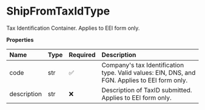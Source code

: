 # ShipFromTaxIdType

Tax Identification Container. Applies to EEI form only.

**Properties**

| Name        | Type | Required | Description                                                                                   |
| :---------- | :--- | :------- | :-------------------------------------------------------------------------------------------- |
| code        | str  | ✅       | Company's tax Identification type. Valid values: EIN, DNS, and FGN. Applies to EEI form only. |
| description | str  | ❌       | Description of TaxID submitted. Applies to EEI form only.                                     |

<!-- This file was generated by liblab | https://liblab.com/ -->
